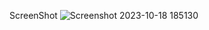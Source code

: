 ScreenShot
![Screenshot 2023-10-18 185130](https://github.com/wilberttgr/046_FullLayout/assets/115100647/dd7722b3-d750-4b73-82c1-699aa641b2b4)
